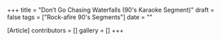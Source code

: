 +++
title = "Don’t Go Chasing Waterfalls (90's Karaoke Segment)"
draft = false
tags = ["Rock-afire 90's Segments"]
date = ""

[Article]
contributors = []
gallery = []
+++